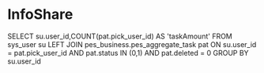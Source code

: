 # InfoShare

SELECT su.user_id,COUNT(pat.pick_user_id) AS 'taskAmount' FROM sys_user su
LEFT JOIN pes_business.pes_aggregate_task pat ON su.user_id = pat.pick_user_id AND pat.status IN (0,1) AND pat.deleted = 0
GROUP BY su.user_id
